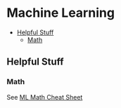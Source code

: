 # Machine Learning

<!-- TOC depthFrom:2 -->

- [Helpful Stuff](#helpful-stuff)
    - [Math](#math)

<!-- /TOC -->

## Helpful Stuff
### Math

See [ML Math Cheat Sheet](http://www.datascienceassn.org/sites/default/files/Machine%20Learning%20Cheat%20Sheet%202015.pdf)

